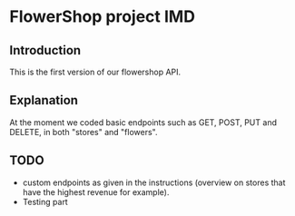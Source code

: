 # FlowerShop project IMD

## Introduction

This is the first version of our flowershop API. 

## Explanation

At the moment we coded basic endpoints such as GET, POST, PUT and DELETE,
in both "stores" and "flowers".

## TODO

- custom endpoints as given in the instructions (overview on stores that have the highest revenue for example).
- Testing part
